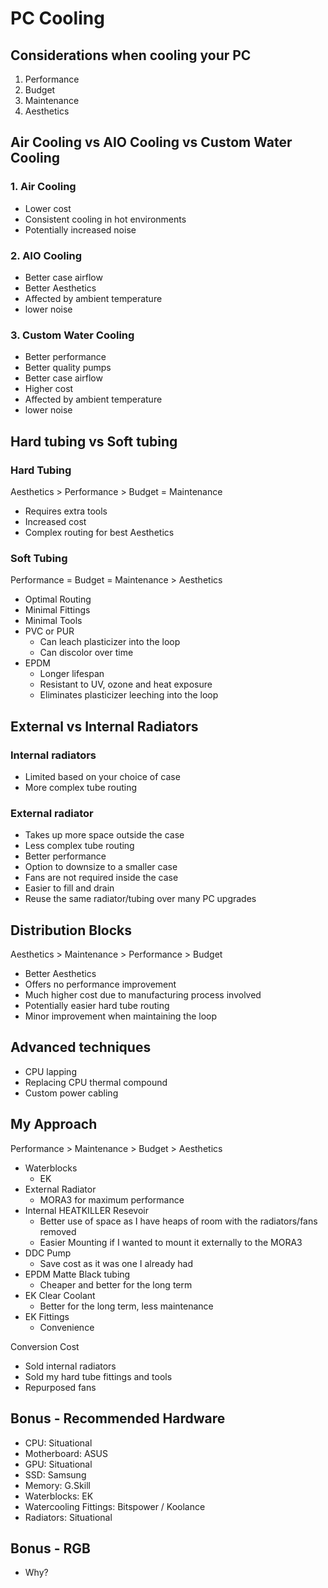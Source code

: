 # PC Cooling

## Considerations when cooling your PC

1. Performance
2. Budget
3. Maintenance
4. Aesthetics

## Air Cooling vs AIO Cooling vs Custom Water Cooling

### 1. Air Cooling
- Lower cost
- Consistent cooling in hot environments
- Potentially increased noise

### 2. AIO Cooling
- Better case airflow
- Better Aesthetics
- Affected by ambient temperature
- lower noise

### 3. Custom Water Cooling
- Better performance
- Better quality pumps
- Better case airflow
- Higher cost
- Affected by ambient temperature
- lower noise

## Hard tubing vs Soft tubing

### Hard Tubing
Aesthetics > Performance > Budget = Maintenance

- Requires extra tools
- Increased cost
- Complex routing for best Aesthetics

### Soft Tubing
Performance = Budget = Maintenance > Aesthetics

- Optimal Routing
- Minimal Fittings
- Minimal Tools
- PVC or PUR
    - Can leach plasticizer into the loop
    - Can discolor over time
- EPDM 
    - Longer lifespan
    - Resistant to UV, ozone and heat exposure
    - Eliminates plasticizer leeching into the loop

## External vs Internal Radiators

### Internal radiators
- Limited based on your choice of case
- More complex tube routing

### External radiator
- Takes up more space outside the case
- Less complex tube routing
- Better performance
- Option to downsize to a smaller case
- Fans are not required inside the case
- Easier to fill and drain
- Reuse the same radiator/tubing over many PC upgrades

## Distribution Blocks
Aesthetics > Maintenance > Performance > Budget

- Better Aesthetics
- Offers no performance improvement
- Much higher cost due to manufacturing process involved
- Potentially easier hard tube routing
- Minor improvement when maintaining the loop

## Advanced techniques
- CPU lapping
- Replacing CPU thermal compound
- Custom power cabling

## My Approach
Performance > Maintenance > Budget > Aesthetics

- Waterblocks
    - EK
- External Radiator
    - MORA3 for maximum performance
- Internal HEATKILLER Resevoir
    - Better use of space as I have heaps of room with the radiators/fans removed
    - Easier Mounting if I wanted to mount it externally to the MORA3
- DDC Pump
    - Save cost as it was one I already had
- EPDM Matte Black tubing
    - Cheaper and better for the long term
- EK Clear Coolant
    - Better for the long term, less maintenance
- EK Fittings
    - Convenience

Conversion Cost
- Sold internal radiators
- Sold my hard tube fittings and tools
- Repurposed fans

## Bonus - Recommended Hardware
- CPU: Situational
- Motherboard: ASUS
- GPU: Situational
- SSD: Samsung
- Memory: G.Skill
- Waterblocks: EK
- Watercooling Fittings: Bitspower / Koolance
- Radiators: Situational

## Bonus - RGB
- Why?